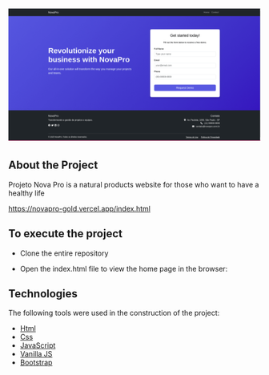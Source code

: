 
# ![Novapro](/src/assets/images/readme.gif)



## About the Project

Projeto Nova Pro is a natural products website for those who want to have a healthy life

https://novapro-gold.vercel.app/index.html


## To execute the project

- Clone the entire repository

- Open the index.html file to view the home page in the browser:





## Technologies

The following tools were used in the construction of the project:

- [Html](https://developer.mozilla.org/pt-BR/docs/Web/HTML)
- [Css](https://developer.mozilla.org/pt-BR/docs/Web/CSS)
- [JavaScript](https://developer.mozilla.org/pt-BR/docs/Web/JavaScript)
- [Vanilla JS](http://vanilla-js.com/)
- [Bootstrap](https://getbootstrap.com/)
